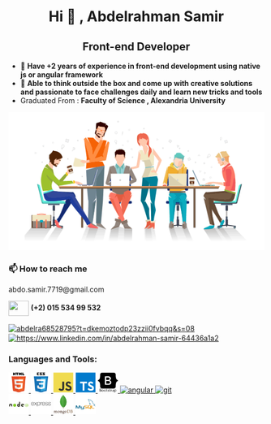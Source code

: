 <h1 align="center">Hi 👋 , Abdelrahman Samir </h1>
<h2  align="center"> Front-end Developer  </h2>

- 🤝 **Have +2 years of experience in front-end development using native js or angular framework**
- 🔭 **Able to think outside the box and come up with creative solutions and passionate to face challenges daily and learn new tricks and tools**
- Graduated From : **Faculty of Science , Alexandria University**
<p align="center"> <img src="https://github.com/abdelrahman719/abdelrahman719/blob/main/teagif.gif" /> </p>


<h3 align="left">📫 How to reach me </h3>
abdo.samir.7719@gmail.com
<p align="left"><img align="center" src="https://raw.githubusercontent.com/rahuldkjain/github-profile-readme-generator/master/src/images/icons/Social/whatsapp.svg" height="30" width="40" /> <b> (+2)  015 534 99 532 </b> </p>
<p align="left">
<a href="https://twitter.com/abdelra68528795?t=dkemoztodp23zzii0fvbqq&s=08" target="blank"><img align="center" src="https://raw.githubusercontent.com/rahuldkjain/github-profile-readme-generator/master/src/images/icons/Social/twitter.svg" alt="abdelra68528795?t=dkemoztodp23zzii0fvbqq&s=08" height="30" width="40" /></a>
<a href="https://www.linkedin.com/in/abdelrahman-samir-64436a1a2/" target="blank"><img align="center" src="https://raw.githubusercontent.com/rahuldkjain/github-profile-readme-generator/master/src/images/icons/Social/linked-in-alt.svg" alt="https://www.linkedin.com/in/abdelrahman-samir-64436a1a2" height="30" width="40" /></a>

</p>

<h3 align="left">Languages and Tools:</h3> <p align="left"> <a href="https://www.w3.org/html/" target="_blank" rel="noreferrer"> <img src="https://raw.githubusercontent.com/devicons/devicon/master/icons/html5/html5-original-wordmark.svg" alt="html5" width="40" height="40" /> </a> <a href="https://www.w3schools.com/css/" target="_blank" rel="noreferrer"> <img src="https://raw.githubusercontent.com/devicons/devicon/master/icons/css3/css3-original-wordmark.svg" alt="css3" width="40" height="40" /> </a> <a href="https://developer.mozilla.org/en-US/docs/Web/JavaScript" target="_blank" rel="noreferrer"> <img src="https://raw.githubusercontent.com/devicons/devicon/master/icons/javascript/javascript-original.svg" alt="javascript" width="40" height="40" /> </a> <a href="https://www.typescriptlang.org/" target="_blank" rel="noreferrer"> <img src="https://raw.githubusercontent.com/devicons/devicon/master/icons/typescript/typescript-original.svg" alt="typescript" width="40" height="40" /> </a> <a href="https://getbootstrap.com" target="_blank" rel="noreferrer"> <img src="https://raw.githubusercontent.com/devicons/devicon/master/icons/bootstrap/bootstrap-plain-wordmark.svg" alt="bootstrap" width="40" height="40" /> </a> <a href="https://angular.io" target="_blank" rel="noreferrer"> <img src="https://angular.io/assets/images/logos/angular/angular.svg" alt="angular" width="40" height="40" /> </a> <a href="https://git-scm.com/" target="_blank" rel="noreferrer"> <img src="https://www.vectorlogo.zone/logos/git-scm/git-scm-icon.svg" alt="git" width="40" height="40" /> </a> <br> <a href="https://nodejs.org" target="_blank" rel="noreferrer"> <img src="https://raw.githubusercontent.com/devicons/devicon/master/icons/nodejs/nodejs-original-wordmark.svg" alt="nodejs" width="40" height="40" /> </a> <a href="https://expressjs.com" target="_blank" rel="noreferrer"> <img src="https://raw.githubusercontent.com/devicons/devicon/master/icons/express/express-original-wordmark.svg" alt="express" width="40" height="40" /> </a> <a href="https://www.mongodb.com/" target="_blank" rel="noreferrer"> <img src="https://raw.githubusercontent.com/devicons/devicon/master/icons/mongodb/mongodb-original-wordmark.svg" alt="mongodb" width="40" height="40" /> </a> <a href="https://www.mysql.com/" target="_blank" rel="noreferrer"> <img src="https://raw.githubusercontent.com/devicons/devicon/master/icons/mysql/mysql-original-wordmark.svg" alt="mysql" width="40" height="40" /> </a> </p>
